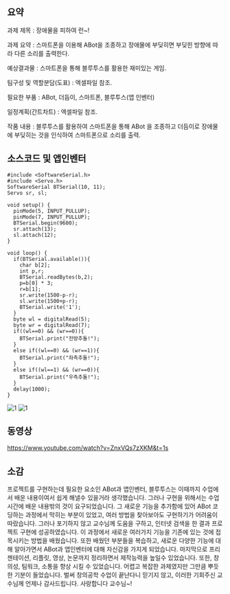 ## 요약  
과제 제목 : 장애물을 피하여 런~!

과제 요약 : 스마트폰을 이용해 ABot을 조종하고 장애물에 부딪히면 부딪힌 방향에 따라 다른 소리를 출력한다.

예상결과물 : 스마트폰을 통해 블루투스를 활용한 재미있는 게임.

팀구성 및 역할분담(도표) : 엑셀파일 참조.

필요한 부품 : ABot, 더듬이, 스마트폰, 블루투스(앱 인벤터)

일정계획(간트차트) : 엑셀파일 참조.

작품 내용 : 블루투스를 활용하여 스마트폰을 통해 ABot 을 조종하고 더듬이로 장애물에 부딪히는 것을 인식하여 스마트폰으로 소리를 출력.

## 소스코드 및 앱인벤터
```
#include <SoftwareSerial.h>
#include <Servo.h>
SoftwareSerial BTSerial(10, 11);
Servo sr, sl;

void setup() {
  pinMode(5, INPUT_PULLUP);
  pinMode(7, INPUT_PULLUP);
  BTSerial.begin(9600);
  sr.attach(13);
  sl.attach(12);
}

void loop() {
  if(BTSerial.available()){
    char b[2];
    int p,r;
    BTSerial.readBytes(b,2);
    p=b[0] * 3;
    r=b[1];
    sr.write(1500-p-r);
    sl.write(1500+p-r);
    BTSerial.write('1');
  }
  byte wl = digitalRead(5);
  byte wr = digitalRead(7);
  if((wl==0) && (wr==0)){
    BTSerial.print("전방추돌!");
  }
  else if((wl==0) && (wr==1)){
    BTSerial.print("좌측추돌!");
  }
  else if((wl==1) && (wr==0)){
    BTSerial.print("우측추돌!");
  }
  delay(1000);
} 
```
![1](/Source/projectD.ppg)
![1](/Source/projectB.ppg)

## 동영상  
https://www.youtube.com/watch?v=ZnxVQs7zXKM&t=1s  

## 소감  
프로젝트를 구현하는데 필요한 요소인 ABot과 앱인벤터, 블루투스는 이때까지 수업에서 배운 내용이여서 쉽게 해낼수 있을거라 생각했습니다. 그러나 구현을 위해서는 수업시간에 배운 내용밖의 것이 요구되었습니다. 그 새로운 기능을 추가함에 있어 ABot 코딩하는 과정에서 막히는 부분이 있었고, 여러 방법을 찾아보아도 구현하기가 어려움이 따랐습니다. 그러나 포기하지 않고 교수님께 도움을 구하고, 인터넷 검색을 한 결과 프로젝트 구현에 성공하였습니다. 이 과정에서 새로운 여러가지 기능을 기존에 있는 것에 접목시키는 방법을 배웠습니다. 또한 배웠던 부분들을 복습하고, 새로운 다양한 기능에 대해 알아가면서 ABot과 앱인벤터에 대해 자신감을 가지게 되었습니다. 마지막으로 프리젠테이션, 리플릿, 영상, 논문까지 정리하면서 제작능력을 높일수 있었습니다. 또한, 창의성, 팀워크, 소통을 향상 시킬 수 있었습니다. 어렵고 복잡한 과제였지만 그만큼 뿌듯한 기분이 들었습니다. 벌써 창의공학 수업이 끝난다니 믿기지 않고, 이러한 기회주신 교수님께 언제나 감사드립니다. 사랑합니다 교수님~!
